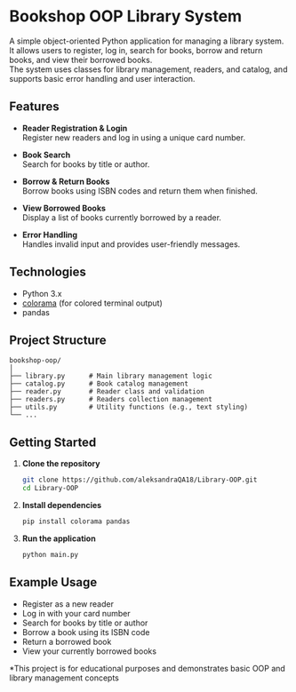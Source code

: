 # Bookshop OOP Library System

A simple object-oriented Python application for managing a library system.  
It allows users to register, log in, search for books, borrow and return books, and view their borrowed books.  
The system uses classes for library management, readers, and catalog, and supports basic error handling and user interaction.

## Features

- **Reader Registration & Login**  
  Register new readers and log in using a unique card number.

- **Book Search**  
  Search for books by title or author.

- **Borrow & Return Books**  
  Borrow books using ISBN codes and return them when finished.

- **View Borrowed Books**  
  Display a list of books currently borrowed by a reader.

- **Error Handling**  
  Handles invalid input and provides user-friendly messages.

## Technologies

- Python 3.x
- [colorama](https://pypi.org/project/colorama/) (for colored terminal output)
- pandas

## Project Structure

```
bookshop-oop/
│
├── library.py      # Main library management logic
├── catalog.py      # Book catalog management
├── reader.py       # Reader class and validation
├── readers.py      # Readers collection management
├── utils.py        # Utility functions (e.g., text styling)
└── ...
```

## Getting Started

1. **Clone the repository**

   ```sh
   git clone https://github.com/aleksandraQA18/Library-OOP.git
   cd Library-OOP
   ```

2. **Install dependencies**

   ```sh
   pip install colorama pandas
   ```

3. **Run the application**
   ```sh
   python main.py
   ```

## Example Usage

- Register as a new reader
- Log in with your card number
- Search for books by title or author
- Borrow a book using its ISBN code
- Return a borrowed book
- View your currently borrowed books

\*This project is for educational purposes and demonstrates basic OOP and library management concepts
